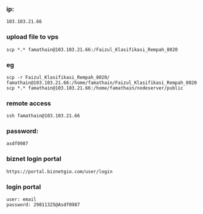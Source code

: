 ### ip:
```103.103.21.66```
### upload file to vps
```scp *.* famathain@103.103.21.66:/Faizul_Klasifikasi_Rempah_8020```
### eg
```scp -r Faizul_Klasifikasi_Rempah_8020/ famathain@103.103.21.66:/home/famathain/Faizul_Klasifikasi_Rempah_8020```
```scp *.* famathain@103.103.21.66:/home/famathain/nodeserver/public```
### remote access
```ssh famathain@103.103.21.66```
### password: 
```asdf0987```

### biznet login portal
```
https://portal.biznetgio.com/user/login
```
### login portal
```
user: email
password: 29011325@Asdf0987
```
